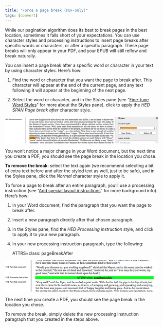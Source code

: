 ```yaml
---
title: "Force a page break (PDF-only)"
tags: [convert]
---
```

 
<html><body><section data-type="chapter" class="hsecchapter" data-hederis-type="hsecchapter" id="force-page-break" data-pi-attrs="id: force-page-break; data-tags: convert;" role="doc-chapter" data-tags="convert" data-author-name=" " data-book-title=" " title="Force a page break (PDF-only)"><p class="hblkp" data-hederis-type="hblkp" id="pijQmSOhi">While our pagination algorithm does its best to break pages in the best location, sometimes it falls short of your expectations. You can use character styles and processing instructions to insert page breaks after specific words or characters, or after a specific paragraph. These page breaks will only appear in your PDF, and your EPUB will still reflow and break naturally.</p><section class="hwprsubsection" data-hederis-type="hwprsubsection" id="pDJV3bW46" data-type="subsection" title="Subsection 1"><p class="hblkp" data-hederis-type="hblkp" id="pY4ZVvjzI">You can insert a page break after a specific word or character in your text by using character styles. Here&#8217;s how:</p><ol class="hwprnumlist" data-hederis-type="hwprnumlist" id="pEAO6iawY"><li class="hblkoli" data-hederis-type="hblkoli" id="lihdBz99Y4"><p class="hblkoli" data-hederis-type="hblklip" id="plxqXDO7J">Find the word or character that you want the page to break after. This character will appear at the end of the current page, and any text following it will appear at the beginning of the next page.</p></li><li class="hblkoli" data-hederis-type="hblkoli" id="liPzDBgFYt"><p class="hblkoli" data-hederis-type="hblklip" id="pWXtKPYaA">Select the word or character, and in the Styles pane (see &#8220;<a href="{% link _docs/fine-tune-styles.md %}" class="hspana" data-hederis-type="hspana" id="pS11DiElJ">Fine-tune Word Styles</a>&#8221; for more about the Styles pane), click to apply the <em data-hederis-type="hspanem" id="pMvFeGOfx">HED SPAN <em class="hspanem" data-hederis-type="hspanem" id="puvsUg9aq">Page break after </em></em>character style<em class="hspanem" data-hederis-type="hspanem" id="pXGsq8ocF">.</em></p></li></ol><img data-hederis-type="hblkimg" class="hblkimg" id="pnMXssZth" src="/images/forcecharbr.png" data-img-src="/images/forcecharbr.png"/><p class="hblkp" data-hederis-type="hblkp" id="p1mCJyIm0">You won&#8217;t notice a major change in your Word document, but the next time you create a PDF, you should see the page break in the location you chose.</p><p class="hblkp" data-hederis-type="hblkp" id="p9qlhQ4fB"><strong data-hederis-type="hspanstrong" id="pIVEBvkV0">To remove the break</strong>: select the text again (we recommend selecting a bit of extra text before and after the styled text as well, just to be safe), and in the Styles pane, click the <em class="hspanem" data-hederis-type="hspanem" id="pLXLk3qjI">Normal</em> character style to apply it.</p></section><section class="hwprsubsection" data-hederis-type="hwprsubsection" id="p8UL7i7IF" data-type="subsection" title="Subsection 2"><p class="hblkp" data-hederis-type="hblkp" id="p8DOZWCX3">To force a page to break after an entire paragraph, you&#8217;ll use a processing instruction (see &#8220;<a href="{% link _docs/custom-design.md %}" class="hspana" data-hederis-type="hspana" id="pGmgwuZ85">Add special layout instructions</a>&#8221; for more background info). Here&#8217;s how:</p><ol class="hwprnumlist" data-hederis-type="hwprnumlist" id="pIMXUNlRj"><li class="hblkoli" data-hederis-type="hblkoli" id="lii19FawaW"><p class="hblkoli" data-hederis-type="hblklip" id="pHy4qj5gj">In your Word document, find the paragraph that you want the page to break after.</p></li><li class="hblkoli" data-hederis-type="hblkoli" id="li5OAmiFRV"><p class="hblkoli" data-hederis-type="hblklip" id="pgpvFxPmv">Insert a new paragraph directly after that chosen paragraph.</p></li><li class="hblkoli" data-hederis-type="hblkoli" id="lin1WXrqyE"><p class="hblkoli" data-hederis-type="hblklip" id="p2qsRuPVL">In the Styles pane, find the <em class="hspanem" data-hederis-type="hspanem" id="pXuswHMQb">HED Processing instruction</em> style, and click to apply it to your new paragraph.</p></li><li class="hblkoli" data-hederis-type="hblkoli" id="liN23tZ9mO"><p class="hblkoli" data-hederis-type="hblklip" id="pXyN7wB2r">In your new processing instruction paragraph, type the following:</p><div class="hwprliteral" data-hederis-type="hwprliteral" id="ppWkMwZ80" data-type="programlisting" role="doc-example"><p class="hblkp" data-hederis-type="hblkp" id="piqiiJFRt">ATTRS=class: pageBreakAfter</p></div></li></ol><img data-hederis-type="hblkimg" class="hblkimg" id="pwomYSmP8" src="/images/forcebr.png" data-img-src="/images/forcebr.png"/><p class="hblkp" data-hederis-type="hblkp" id="pTV1QsOsS">The next time you create a PDF, you should see the page break in the location you chose.</p><p class="hblkp" data-hederis-type="hblkp" id="py856EKLX">To remove the break, simply delete the new processing instruction paragraph that you created in the steps above.</p></section></section></body></html>
